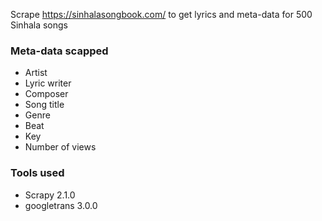 Scrape https://sinhalasongbook.com/ to get lyrics and meta-data for 500 Sinhala songs

### Meta-data scapped ###
* Artist
* Lyric writer
* Composer
* Song title
* Genre
* Beat
* Key
* Number of views

### Tools used ###

* Scrapy 2.1.0 
* googletrans 3.0.0 

